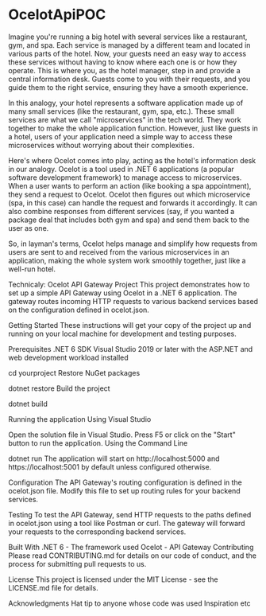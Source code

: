 # OcelotApiPOC

Imagine you're running a big hotel with several services like a restaurant, gym, and spa. Each service is managed by a different team and located in various parts of the hotel. Now, your guests need an easy way to access these services without having to know where each one is or how they operate. This is where you, as the hotel manager, step in and provide a central information desk. Guests come to you with their requests, and you guide them to the right service, ensuring they have a smooth experience.

In this analogy, your hotel represents a software application made up of many small services (like the restaurant, gym, spa, etc.). These small services are what we call "microservices" in the tech world. They work together to make the whole application function. However, just like guests in a hotel, users of your application need a simple way to access these microservices without worrying about their complexities.

Here's where Ocelot comes into play, acting as the hotel's information desk in our analogy. Ocelot is a tool used in .NET 6 applications (a popular software development framework) to manage access to microservices. When a user wants to perform an action (like booking a spa appointment), they send a request to Ocelot. Ocelot then figures out which microservice (spa, in this case) can handle the request and forwards it accordingly. It can also combine responses from different services (say, if you wanted a package deal that includes both gym and spa) and send them back to the user as one.

So, in layman's terms, Ocelot helps manage and simplify how requests from users are sent to and received from the various microservices in an application, making the whole system work smoothly together, just like a well-run hotel.


Technicaly:
Ocelot API Gateway Project
This project demonstrates how to set up a simple API Gateway using Ocelot in a .NET 6 application. The gateway routes incoming HTTP requests to various backend services based on the configuration defined in ocelot.json.

Getting Started
These instructions will get your copy of the project up and running on your local machine for development and testing purposes.

Prerequisites
.NET 6 SDK
Visual Studio 2019 or later with the ASP.NET and web development workload installed

cd yourproject
Restore NuGet packages


dotnet restore
Build the project


dotnet build

Running the application
Using Visual Studio

Open the solution file in Visual Studio.
Press F5 or click on the "Start" button to run the application.
Using the Command Line


dotnet run
The application will start on http://localhost:5000 and https://localhost:5001 by default unless configured otherwise.

Configuration
The API Gateway's routing configuration is defined in the ocelot.json file. Modify this file to set up routing rules for your backend services.

Testing
To test the API Gateway, send HTTP requests to the paths defined in ocelot.json using a tool like Postman or curl. The gateway will forward your requests to the corresponding backend services.

Built With
.NET 6 - The framework used
Ocelot - API Gateway
Contributing
Please read CONTRIBUTING.md for details on our code of conduct, and the process for submitting pull requests to us.

License
This project is licensed under the MIT License - see the LICENSE.md file for details.

Acknowledgments
Hat tip to anyone whose code was used
Inspiration
etc
